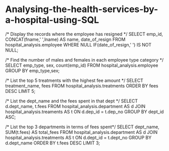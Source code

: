# Analysing-the-health-services-by-a-hospital-using-SQL
/* Display the records where the employee has resigned */
  SELECT emp_id, CONCAT(fname,' ',lname) AS name, date_of_resign
  FROM hospital_analysis.employee
  WHERE NULL IF(date_of_resign,' ') IS NOT NULL;
  
/* Find the number of males and females in each employee type category */
   SELECT emp_type, sex, count(emp_id)
   FROM hospital_analysis.employee
   GROUP BY emp_type,sex;
   
/* List the top 5 treatments with the highest fee amount */
   SELECT treatment_name, fees
   FROM hospital_analysis.treatments
   ORDER BY fees DESC
   LIMIT 5;
   
/* List the dept_name and the fees spent in that dept */
   SELECT d.dept_name, t.fees
   FROM hospital_analysis.department AS d
   JOIN hospital_analysis.treaments AS t
   ON d.dep_id = t.dep_no
   GROUP BY dept_id ASC;
   
/* List the top 3 departments in terms of fees spent*/
   SELECT dept_name, SUM(t.fees) AS total_fees
   FROM hospital_analysis.department AS d
   JOIN hospital_analysis.treatments AS t 
   ON d.dept_id = t.dept_no
   GROUP BY d.dept_name
   ORDER BY t.fees DESC 
   LIMIT 3;
